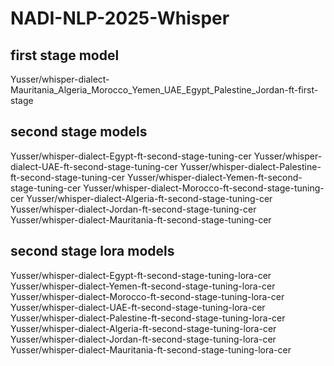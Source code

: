 # NADI-NLP-2025-Whisper

## first stage model
Yusser/whisper-dialect-Mauritania_Algeria_Morocco_Yemen_UAE_Egypt_Palestine_Jordan-ft-first-stage

## second stage models
Yusser/whisper-dialect-Egypt-ft-second-stage-tuning-cer
Yusser/whisper-dialect-UAE-ft-second-stage-tuning-cer
Yusser/whisper-dialect-Palestine-ft-second-stage-tuning-cer
Yusser/whisper-dialect-Yemen-ft-second-stage-tuning-cer
Yusser/whisper-dialect-Morocco-ft-second-stage-tuning-cer
Yusser/whisper-dialect-Algeria-ft-second-stage-tuning-cer
Yusser/whisper-dialect-Jordan-ft-second-stage-tuning-cer
Yusser/whisper-dialect-Mauritania-ft-second-stage-tuning-cer

## second stage lora models
Yusser/whisper-dialect-Egypt-ft-second-stage-tuning-lora-cer
Yusser/whisper-dialect-Yemen-ft-second-stage-tuning-lora-cer
Yusser/whisper-dialect-Morocco-ft-second-stage-tuning-lora-cer
Yusser/whisper-dialect-UAE-ft-second-stage-tuning-lora-cer
Yusser/whisper-dialect-Palestine-ft-second-stage-tuning-lora-cer
Yusser/whisper-dialect-Algeria-ft-second-stage-tuning-lora-cer
Yusser/whisper-dialect-Jordan-ft-second-stage-tuning-lora-cer
Yusser/whisper-dialect-Mauritania-ft-second-stage-tuning-lora-cer
